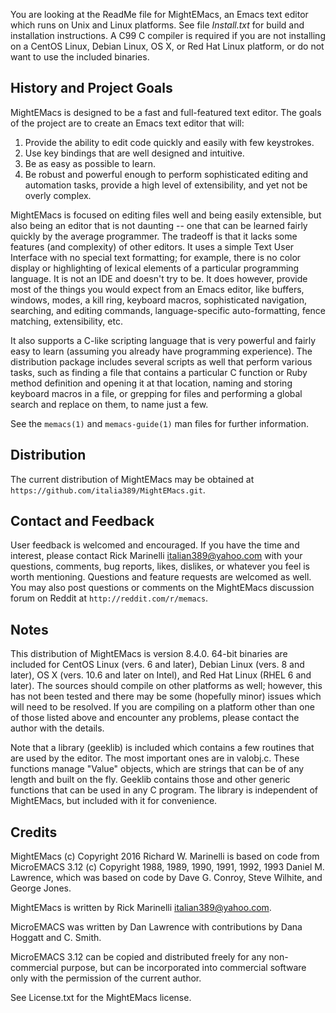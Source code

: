 You are looking at the ReadMe file for MightEMacs, an Emacs text editor which
runs on Unix and Linux platforms.  See file *Install.txt* for build and
installation instructions.  A C99 C compiler is required if you are not
installing on a CentOS Linux, Debian Linux, OS X, or Red Hat Linux platform, or
do not want to use the included binaries.

History and Project Goals
-------------------------
MightEMacs is designed to be a fast and full-featured text editor.  The goals of
the project are to create an Emacs text editor that will:

1. Provide the ability to edit code quickly and easily with few keystrokes.
2. Use key bindings that are well designed and intuitive.
3. Be as easy as possible to learn.
4. Be robust and powerful enough to perform sophisticated editing and automation
   tasks, provide a high level of extensibility, and yet not be overly complex.

MightEMacs is focused on editing files well and being easily extensible, but
also being an editor that is not daunting -- one that can be learned fairly
quickly by the average programmer.  The tradeoff is that it lacks some features
(and complexity) of other editors.  It uses a simple Text User Interface with no
special text formatting; for example, there is no color display or highlighting
of lexical elements of a particular programming language.  It is not an IDE and
doesn't try to be.  It does however, provide most of the things you would expect
from an Emacs editor, like buffers, windows, modes, a kill ring, keyboard
macros, sophisticated navigation, searching, and editing commands,
language-specific auto-formatting, fence matching, extensibility, etc.

It also supports a C-like scripting language that is very powerful and fairly
easy to learn (assuming you already have programming experience).  The
distribution package includes several scripts as well that perform various
tasks, such as finding a file that contains a particular C function or Ruby
method definition and opening it at that location, naming and storing keyboard
macros in a file, or grepping for files and performing a global search and
replace on them, to name just a few.  

See the `memacs(1)` and `memacs-guide(1)` man files for further information.

Distribution
------------
The current distribution of MightEMacs may be obtained at
`https://github.com/italia389/MightEMacs.git`.

Contact and Feedback
--------------------
User feedback is welcomed and encouraged.  If you have the time and interest,
please contact Rick Marinelli <italian389@yahoo.com> with your questions,
comments, bug reports, likes, dislikes, or whatever you feel is worth
mentioning.  Questions and feature requests are welcomed as well.  You may also
post questions or comments on the MightEMacs discussion forum on Reddit at
`http://reddit.com/r/memacs`.

Notes
-----
This distribution of MightEMacs is version 8.4.0.   64-bit binaries are included
for CentOS Linux (vers. 6 and later), Debian Linux (vers. 8 and later), OS X
(vers. 10.6 and later on Intel), and Red Hat Linux (RHEL 6 and later).  The
sources should compile on other platforms as well; however, this has not been
tested and there may be some (hopefully minor) issues which will need to be
resolved.  If you are compiling on a platform other than one of those listed
above and encounter any problems, please contact the author with the details.

Note that a library (geeklib) is included which contains a few routines that are
used by the editor.  The most important ones are in valobj.c.  These functions
manage "Value" objects, which are strings that can be of any length and built on
the fly.  Geeklib contains those and other generic functions that can be used in
any C program.  The library is independent of MightEMacs, but included with it
for convenience.

Credits
-------
MightEMacs (c) Copyright 2016 Richard W. Marinelli is based on code from
MicroEMACS 3.12 (c) Copyright 1988, 1989, 1990, 1991, 1992, 1993 Daniel M.
Lawrence, which was based on code by Dave G. Conroy, Steve Wilhite, and George
Jones.

MightEMacs is written by Rick Marinelli <italian389@yahoo.com>.

MicroEMACS was written by Dan Lawrence with contributions by Dana Hoggatt
and C. Smith.

MicroEMACS 3.12 can be copied and distributed freely for any non-commercial
purpose, but can be incorporated into commercial software only with the
permission of the current author.

See License.txt for the MightEMacs license.
